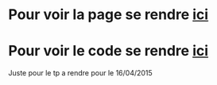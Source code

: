 # Pour voir la page se rendre [ici](https://iamfrench.github.io/simplespageshtml5)
# Pour voir le code se rendre [ici](https://github.com/IAmFrench/simplespageshtml5/tree/gh-pages)
Juste pour le tp a rendre pour le 16/04/2015
